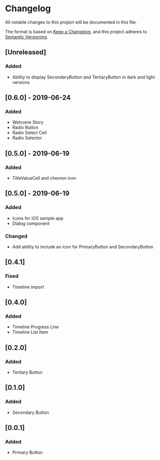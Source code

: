 # Changelog
All notable changes to this project will be documented in this file.

The format is based on [Keep a Changelog](https://keepachangelog.com/en/1.0.0/),
and this project adheres to [Semantic Versioning](https://semver.org/spec/v2.0.0.html).

## [Unreleased]
### Added
- Ability to display SecondaryButton and TertiaryButton in dark and light versions

## [0.6.0] - 2019-06-24
### Added
- Welcome Story
- Radio Button
- Radio Select Cell
- Radio Selector

## [0.5.0] - 2019-06-19
### Added
- TitleValueCell and chevron icon

## [0.5.0] - 2019-06-19
### Added
- Icons for iOS sample app
- Dialog component

### Changed
- Add ability to include an icon for PrimaryButton and SecondaryButton

## [0.4.1]
### Fixed
- Timeline import

## [0.4.0]
### Added
- Timeline Progress Line
- Timeline List Item

## [0.2.0]
### Added
- Tertiary Button

## [0.1.0]
### Added
- Secondary Button

## [0.0.1]
### Added
- Primary Button
